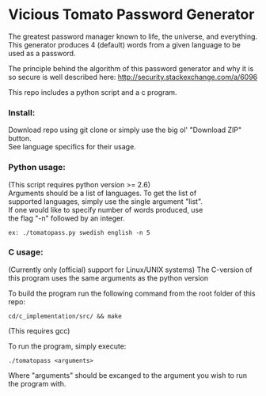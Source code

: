# Vicious Tomato Password Generator
The greatest password manager known to life, the universe, and everything.  
This generator produces 4 (default) words from a given language to be used as a password. 

The principle behind the algorithm of this password generator and why it is so secure is well described here: http://security.stackexchange.com/a/6096 

This repo includes a python script and a c program.  

### Install:
Download repo using git clone or simply use the big ol' "Download ZIP" button.  
See language specifics for their usage.  

### Python usage:
(This script requires python version >= 2.6)  
Arguments should be a list of languages. To get the list of  
supported languages, simply use the single argument "list".  
If one would like to specify number of words produced, use  
the flag "-n" followed by an integer.  
    
    ex: ./tomatopass.py swedish english -n 5 

### C usage:
(Currently only (official) support for Linux/UNIX systems)
The C-version of this program uses the same arguments as the python version

To build the program run the following command from the root folder of this repo:

    cd/c_implementation/src/ && make

(This requires gcc)

To run the program, simply execute:

    ./tomatopass <arguments>

Where "arguments" should be excanged to the argument you wish to run the program with.
